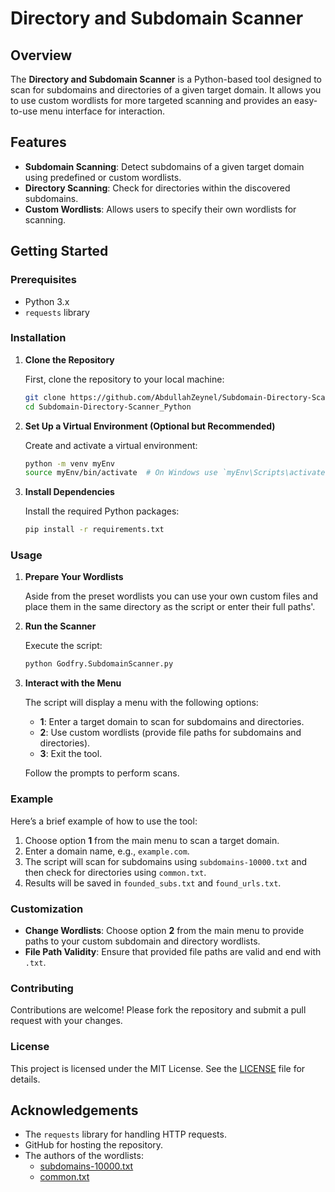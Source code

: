 # Directory and Subdomain Scanner

## Overview

The **Directory and Subdomain Scanner** is a Python-based tool designed to scan for subdomains and directories of a given target domain. It allows you to use custom wordlists for more targeted scanning and provides an easy-to-use menu interface for interaction.

## Features

- **Subdomain Scanning**: Detect subdomains of a given target domain using predefined or custom wordlists.
- **Directory Scanning**: Check for directories within the discovered subdomains.
- **Custom Wordlists**: Allows users to specify their own wordlists for scanning.

## Getting Started

### Prerequisites

- Python 3.x
- `requests` library

### Installation

1. **Clone the Repository**

   First, clone the repository to your local machine:

   ```bash
   git clone https://github.com/AbdullahZeynel/Subdomain-Directory-Scanner_Python.git
   cd Subdomain-Directory-Scanner_Python
   ```

2. **Set Up a Virtual Environment (Optional but Recommended)**

   Create and activate a virtual environment:

   ```bash
   python -m venv myEnv
   source myEnv/bin/activate  # On Windows use `myEnv\Scripts\activate`
   ```

3. **Install Dependencies**

   Install the required Python packages:

   ```bash
   pip install -r requirements.txt
   ```

### Usage

1. **Prepare Your Wordlists**

   Aside from the preset wordlists you can use your own custom files and place them in the same directory as the script or enter their full paths'.

2. **Run the Scanner**

   Execute the script:

   ```bash
   python Godfry.SubdomainScanner.py
   ```

3. **Interact with the Menu**

   The script will display a menu with the following options:

   - **1**: Enter a target domain to scan for subdomains and directories.
   - **2**: Use custom wordlists (provide file paths for subdomains and directories).
   - **3**: Exit the tool.

   Follow the prompts to perform scans.

### Example

Here’s a brief example of how to use the tool:

1. Choose option **1** from the main menu to scan a target domain.
2. Enter a domain name, e.g., `example.com`.
3. The script will scan for subdomains using `subdomains-10000.txt` and then check for directories using `common.txt`.
4. Results will be saved in `founded_subs.txt` and `found_urls.txt`.

### Customization

- **Change Wordlists**: Choose option **2** from the main menu to provide paths to your custom subdomain and directory wordlists.
- **File Path Validity**: Ensure that provided file paths are valid and end with `.txt`.

### Contributing

Contributions are welcome! Please fork the repository and submit a pull request with your changes.

### License

This project is licensed under the MIT License. See the [LICENSE](LICENSE) file for details.

## Acknowledgements

- The `requests` library for handling HTTP requests.
- GitHub for hosting the repository.
- The authors of the wordlists:
  - [subdomains-10000.txt](https://github.com/rbsec/dnscan/blob/master/subdomains-10000.txt)
  - [common.txt](https://github.com/v0re/dirb/blob/master/wordlists/common.txt)
